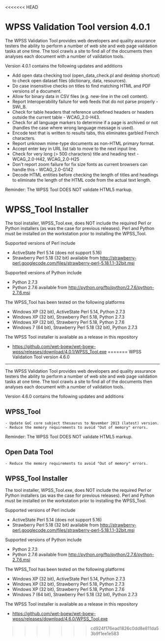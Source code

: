 <<<<<<< HEAD
# WPSS Validation Tool version 4.0.1

The WPSS Validation Tool provides web developers and quality assurance testers the ability to perform a number of web site and web page validation tasks at one time. The tool crawls a site to find all of the documents then analyses each document with a number of validation tools.

Version 4.0.1 contains the following updates and additions
 - Add open data checking tool (open_data_check.pl and desktop shortcut)  to check open dataset files (dictionary, data, resources).
 - Do case insensitive checks on titles to find matching HTML and PDF versions of a document.
 - Allow for binary data in CSV files (e.g. new-line in the cell content).
 - Report Interoperability failure for web feeds that do not parse properly - SWI_B.
 - Check for table headers that reference undefined headers or headers outside the current table - WCAG_2.0-H43.
 - Check for all language markers to determine if a page is archived or not (handles the case where wrong language message is used).
 - Encode text that is written to results tabs, this eliminates garbled French characters.
 - Report unknown mime-type documents as non-HTML primary format.
 - Accept enter key in URL list tab to move to the next input line.
 - Check for very long (> 500 characters) title and heading text - WCAG_2.0-H42, WCAG_2.0-H25
 - Don't report zoom failure for fix size fonts as current browsers can handle this - WCAG_2.0-G142
 - Decode HTML entities before checking the length of titles and headings to eliminate the length of the HTML code from the actual text length.


Reminder: The WPSS Tool DOES NOT validate HTML5 markup.

# WPSS_Tool Installer

The tool installer, WPSS_Tool.exe, does NOT include the required Perl or Python installers (as was the case for previous releases).  Perl and Python must be installed on the workstation prior to installing the WPSS_Tool.

Supported versions of Perl include
  - ActiveState Perl 5.14 (does not support 5.16)
  - Strawberry Perl 5.18 (32 bit) available from http://strawberry-perl.googlecode.com/files/strawberry-perl-5.18.1.1-32bit.msi

Supported versions of Python include
  - Python 2.7.3
  - Python 2.7.6 available from http://python.org/ftp/python/2.7.6/python-2.7.6.msi

The WPSS_Tool has been tested on the following platforms
  - Windows XP (32 bit), ActiveState Perl 5.14, Python 2.7.3
  - Windows XP (32 bit), Strawberry Perl 5.18, Python 2.7.3
  - Windows XP (32 bit), Strawberry Perl 5.18, Python 2.7.6
  - Windows 7 (64 bit), Strawberry Perl 5.18 (32 bit), Python 2.7.3

The WPSS Tool installer is available as a release in this repository
  - https://github.com/wet-boew/wet-boew-wpss/releases/download/4.0.1/WPSS_Tool.exe
=======
WPSS Validation Tool version 4.6.0
-----------------------------------

The WPSS Validation Tool provides web developers and quality assurance testers the ability to perform a number of web site and web page validation tasks at one time. The tool crawls a site to find all of the documents then analyses each document with a number of validation tools.

Version 4.6.0 contains the following updates and additions

WPSS_Tool
---------

    - Update GoC core subject thesaurus to November 2013 (latest) version.
    - Reduce the memory requirements to avoid "Out of memory" errors.
 

Reminder: The WPSS Tool DOES NOT validate HTML5 markup.


Open Data Tool
--------------

    - Reduce the memory requirements to avoid "Out of memory" errors.
 

WPSS_Tool Installer
---------------------

The tool installer, WPSS_Tool.exe, does NOT include the required Perl or Python installers (as was the case for previous releases).  Perl and Python must be installed on the workstation prior to installing the WPSS_Tool.

Supported versions of Perl include
- ActiveState Perl 5.14 (does not support 5.16)
- Strawberry Perl 5.18 (32 bit) available from http://strawberry-perl.googlecode.com/files/strawberry-perl-5.18.1.1-32bit.msi

Supported versions of Python include
- Python 2.7.3
- Python 2.7.6 available from http://python.org/ftp/python/2.7.6/python-2.7.6.msi

The WPSS_Tool has been tested on the following platforms
- Windows XP (32 bit), ActiveState Perl 5.14, Python 2.7.3
- Windows XP (32 bit), Strawberry Perl 5.18, Python 2.7.3
- Windows XP (32 bit), Strawberry Perl 5.18, Python 2.7.6
- Windows 7 (64 bit), Strawberry Perl 5.18 (32 bit), Python 2.7.3

The WPSS Tool installer is available as a release in this repository
  - https://github.com/wet-boew/wet-boew-wpss/releases/download/4.6.0/WPSS_Tool.exe
>>>>>>> cd924f176ead1826c0dd8e811da53b9f1ee1e583
